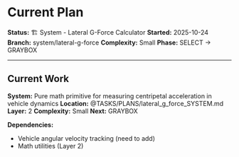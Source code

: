 # Current Plan

**Status:** 🏗️ System - Lateral G-Force Calculator
**Started:** 2025-10-24
**Branch:** system/lateral-g-force
**Complexity:** Small
**Phase:** SELECT → GRAYBOX

---

## Current Work

**System:** Pure math primitive for measuring centripetal acceleration in vehicle dynamics
**Location:** @TASKS/PLANS/lateral_g_force_SYSTEM.md
**Layer:** 2
**Complexity:** Small
**Next:** GRAYBOX

**Dependencies:**
- Vehicle angular velocity tracking (need to add)
- Math utilities (Layer 2)
